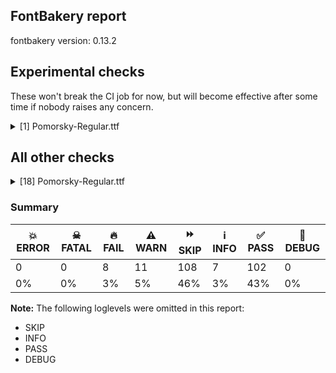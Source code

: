 ## FontBakery report

fontbakery version: 0.13.2





## Experimental checks

These won't break the CI job for now, but will become effective after some time if nobody raises any concern.


<details><summary>[1] Pomorsky-Regular.ttf</summary>
<div>
<details>
    <summary>🔥 <b>FAIL</b> Check base characters have non-zero advance width. <a href="https://fontbakery.readthedocs.io/en/stable/fontbakery/checks/universal.html#base-has-width">base_has_width</a></summary>
    <div>







* 🔥 **FAIL** <p>The following glyphs had zero advance width:
- uni0300.simple (U+F500)</p>
<pre><code>- uni0301.simple (U+F501)

- uni04860300 (U+E003)

- uni04860300.simple (U+F503)

- uni04860301 (U+E001)

- uni04860301.simple (U+F502)

- uni04860311 (U+E005)

- uni20DD (U+20DD)

- uni2DE20487 (U+F4E2)

- uni2DED0487 (U+F4ED)

- uniFE2EFE2F (U+E016)
</code></pre>
 [code: zero-width-bases]



</div>
</details>
</div>
</details>




## All other checks



<details><summary>[18] Pomorsky-Regular.ttf</summary>
<div>
<details>
    <summary>🔥 <b>FAIL</b> Ensure the font supports case swapping for all its glyphs. <a href="https://fontbakery.readthedocs.io/en/stable/fontbakery/checks/universal.html#case-mapping">case_mapping</a></summary>
    <div>







* 🔥 **FAIL** <p>The following glyphs lack their case-swapping counterparts:</p>
<table>
<thead>
<tr>
<th align="left">Glyph present in the font</th>
<th align="left">Missing case-swapping counterpart</th>
</tr>
</thead>
<tbody>
<tr>
<td align="left">U+0400: CYRILLIC CAPITAL LETTER IE WITH GRAVE</td>
<td align="left">U+0450: CYRILLIC SMALL LETTER IE WITH GRAVE</td>
</tr>
<tr>
<td align="left">U+0401: CYRILLIC CAPITAL LETTER IO</td>
<td align="left">U+0451: CYRILLIC SMALL LETTER IO</td>
</tr>
<tr>
<td align="left">U+0402: CYRILLIC CAPITAL LETTER DJE</td>
<td align="left">U+0452: CYRILLIC SMALL LETTER DJE</td>
</tr>
<tr>
<td align="left">U+0403: CYRILLIC CAPITAL LETTER GJE</td>
<td align="left">U+0453: CYRILLIC SMALL LETTER GJE</td>
</tr>
<tr>
<td align="left">U+0404: CYRILLIC CAPITAL LETTER UKRAINIAN IE</td>
<td align="left">U+0454: CYRILLIC SMALL LETTER UKRAINIAN IE</td>
</tr>
<tr>
<td align="left">U+0405: CYRILLIC CAPITAL LETTER DZE</td>
<td align="left">U+0455: CYRILLIC SMALL LETTER DZE</td>
</tr>
<tr>
<td align="left">U+0406: CYRILLIC CAPITAL LETTER BYELORUSSIAN-UKRAINIAN I</td>
<td align="left">U+0456: CYRILLIC SMALL LETTER BYELORUSSIAN-UKRAINIAN I</td>
</tr>
<tr>
<td align="left">U+0407: CYRILLIC CAPITAL LETTER YI</td>
<td align="left">U+0457: CYRILLIC SMALL LETTER YI</td>
</tr>
<tr>
<td align="left">U+0408: CYRILLIC CAPITAL LETTER JE</td>
<td align="left">U+0458: CYRILLIC SMALL LETTER JE</td>
</tr>
<tr>
<td align="left">U+0409: CYRILLIC CAPITAL LETTER LJE</td>
<td align="left">U+0459: CYRILLIC SMALL LETTER LJE</td>
</tr>
<tr>
<td align="left">U+040A: CYRILLIC CAPITAL LETTER NJE</td>
<td align="left">U+045A: CYRILLIC SMALL LETTER NJE</td>
</tr>
<tr>
<td align="left">U+040B: CYRILLIC CAPITAL LETTER TSHE</td>
<td align="left">U+045B: CYRILLIC SMALL LETTER TSHE</td>
</tr>
<tr>
<td align="left">U+040C: CYRILLIC CAPITAL LETTER KJE</td>
<td align="left">U+045C: CYRILLIC SMALL LETTER KJE</td>
</tr>
<tr>
<td align="left">U+040D: CYRILLIC CAPITAL LETTER I WITH GRAVE</td>
<td align="left">U+045D: CYRILLIC SMALL LETTER I WITH GRAVE</td>
</tr>
<tr>
<td align="left">U+040E: CYRILLIC CAPITAL LETTER SHORT U</td>
<td align="left">U+045E: CYRILLIC SMALL LETTER SHORT U</td>
</tr>
<tr>
<td align="left">U+040F: CYRILLIC CAPITAL LETTER DZHE</td>
<td align="left">U+045F: CYRILLIC SMALL LETTER DZHE</td>
</tr>
<tr>
<td align="left">U+0410: CYRILLIC CAPITAL LETTER A</td>
<td align="left">U+0430: CYRILLIC SMALL LETTER A</td>
</tr>
<tr>
<td align="left">U+0411: CYRILLIC CAPITAL LETTER BE</td>
<td align="left">U+0431: CYRILLIC SMALL LETTER BE</td>
</tr>
<tr>
<td align="left">U+0412: CYRILLIC CAPITAL LETTER VE</td>
<td align="left">U+0432: CYRILLIC SMALL LETTER VE</td>
</tr>
<tr>
<td align="left">U+0413: CYRILLIC CAPITAL LETTER GHE</td>
<td align="left">U+0433: CYRILLIC SMALL LETTER GHE</td>
</tr>
<tr>
<td align="left">U+0414: CYRILLIC CAPITAL LETTER DE</td>
<td align="left">U+0434: CYRILLIC SMALL LETTER DE</td>
</tr>
<tr>
<td align="left">U+0415: CYRILLIC CAPITAL LETTER IE</td>
<td align="left">U+0435: CYRILLIC SMALL LETTER IE</td>
</tr>
<tr>
<td align="left">U+0416: CYRILLIC CAPITAL LETTER ZHE</td>
<td align="left">U+0436: CYRILLIC SMALL LETTER ZHE</td>
</tr>
<tr>
<td align="left">U+0417: CYRILLIC CAPITAL LETTER ZE</td>
<td align="left">U+0437: CYRILLIC SMALL LETTER ZE</td>
</tr>
<tr>
<td align="left">U+0418: CYRILLIC CAPITAL LETTER I</td>
<td align="left">U+0438: CYRILLIC SMALL LETTER I</td>
</tr>
<tr>
<td align="left">U+0419: CYRILLIC CAPITAL LETTER SHORT I</td>
<td align="left">U+0439: CYRILLIC SMALL LETTER SHORT I</td>
</tr>
<tr>
<td align="left">U+041B: CYRILLIC CAPITAL LETTER EL</td>
<td align="left">U+043B: CYRILLIC SMALL LETTER EL</td>
</tr>
<tr>
<td align="left">U+041C: CYRILLIC CAPITAL LETTER EM</td>
<td align="left">U+043C: CYRILLIC SMALL LETTER EM</td>
</tr>
<tr>
<td align="left">U+041D: CYRILLIC CAPITAL LETTER EN</td>
<td align="left">U+043D: CYRILLIC SMALL LETTER EN</td>
</tr>
<tr>
<td align="left">U+041E: CYRILLIC CAPITAL LETTER O</td>
<td align="left">U+043E: CYRILLIC SMALL LETTER O</td>
</tr>
<tr>
<td align="left">U+041F: CYRILLIC CAPITAL LETTER PE</td>
<td align="left">U+043F: CYRILLIC SMALL LETTER PE</td>
</tr>
<tr>
<td align="left">U+0421: CYRILLIC CAPITAL LETTER ES</td>
<td align="left">U+0441: CYRILLIC SMALL LETTER ES</td>
</tr>
<tr>
<td align="left">U+0422: CYRILLIC CAPITAL LETTER TE</td>
<td align="left">U+0442: CYRILLIC SMALL LETTER TE</td>
</tr>
<tr>
<td align="left">U+0423: CYRILLIC CAPITAL LETTER U</td>
<td align="left">U+0443: CYRILLIC SMALL LETTER U</td>
</tr>
<tr>
<td align="left">U+0424: CYRILLIC CAPITAL LETTER EF</td>
<td align="left">U+0444: CYRILLIC SMALL LETTER EF</td>
</tr>
<tr>
<td align="left">U+0425: CYRILLIC CAPITAL LETTER HA</td>
<td align="left">U+0445: CYRILLIC SMALL LETTER HA</td>
</tr>
<tr>
<td align="left">U+0426: CYRILLIC CAPITAL LETTER TSE</td>
<td align="left">U+0446: CYRILLIC SMALL LETTER TSE</td>
</tr>
<tr>
<td align="left">U+0427: CYRILLIC CAPITAL LETTER CHE</td>
<td align="left">U+0447: CYRILLIC SMALL LETTER CHE</td>
</tr>
<tr>
<td align="left">U+0428: CYRILLIC CAPITAL LETTER SHA</td>
<td align="left">U+0448: CYRILLIC SMALL LETTER SHA</td>
</tr>
<tr>
<td align="left">U+0429: CYRILLIC CAPITAL LETTER SHCHA</td>
<td align="left">U+0449: CYRILLIC SMALL LETTER SHCHA</td>
</tr>
<tr>
<td align="left">U+042A: CYRILLIC CAPITAL LETTER HARD SIGN</td>
<td align="left">U+044A: CYRILLIC SMALL LETTER HARD SIGN</td>
</tr>
<tr>
<td align="left">U+042B: CYRILLIC CAPITAL LETTER YERU</td>
<td align="left">U+044B: CYRILLIC SMALL LETTER YERU</td>
</tr>
<tr>
<td align="left">U+042C: CYRILLIC CAPITAL LETTER SOFT SIGN</td>
<td align="left">U+044C: CYRILLIC SMALL LETTER SOFT SIGN</td>
</tr>
<tr>
<td align="left">U+042D: CYRILLIC CAPITAL LETTER E</td>
<td align="left">U+044D: CYRILLIC SMALL LETTER E</td>
</tr>
<tr>
<td align="left">U+042E: CYRILLIC CAPITAL LETTER YU</td>
<td align="left">U+044E: CYRILLIC SMALL LETTER YU</td>
</tr>
<tr>
<td align="left">U+042F: CYRILLIC CAPITAL LETTER YA</td>
<td align="left">U+044F: CYRILLIC SMALL LETTER YA</td>
</tr>
<tr>
<td align="left">U+0460: CYRILLIC CAPITAL LETTER OMEGA</td>
<td align="left">U+0461: CYRILLIC SMALL LETTER OMEGA</td>
</tr>
<tr>
<td align="left">U+0462: CYRILLIC CAPITAL LETTER YAT</td>
<td align="left">U+0463: CYRILLIC SMALL LETTER YAT</td>
</tr>
<tr>
<td align="left">U+0464: CYRILLIC CAPITAL LETTER IOTIFIED E</td>
<td align="left">U+0465: CYRILLIC SMALL LETTER IOTIFIED E</td>
</tr>
<tr>
<td align="left">U+0466: CYRILLIC CAPITAL LETTER LITTLE YUS</td>
<td align="left">U+0467: CYRILLIC SMALL LETTER LITTLE YUS</td>
</tr>
<tr>
<td align="left">U+0468: CYRILLIC CAPITAL LETTER IOTIFIED LITTLE YUS</td>
<td align="left">U+0469: CYRILLIC SMALL LETTER IOTIFIED LITTLE YUS</td>
</tr>
<tr>
<td align="left">U+046A: CYRILLIC CAPITAL LETTER BIG YUS</td>
<td align="left">U+046B: CYRILLIC SMALL LETTER BIG YUS</td>
</tr>
<tr>
<td align="left">U+046C: CYRILLIC CAPITAL LETTER IOTIFIED BIG YUS</td>
<td align="left">U+046D: CYRILLIC SMALL LETTER IOTIFIED BIG YUS</td>
</tr>
<tr>
<td align="left">U+046E: CYRILLIC CAPITAL LETTER KSI</td>
<td align="left">U+046F: CYRILLIC SMALL LETTER KSI</td>
</tr>
<tr>
<td align="left">U+0470: CYRILLIC CAPITAL LETTER PSI</td>
<td align="left">U+0471: CYRILLIC SMALL LETTER PSI</td>
</tr>
<tr>
<td align="left">U+0472: CYRILLIC CAPITAL LETTER FITA</td>
<td align="left">U+0473: CYRILLIC SMALL LETTER FITA</td>
</tr>
<tr>
<td align="left">U+0474: CYRILLIC CAPITAL LETTER IZHITSA</td>
<td align="left">U+0475: CYRILLIC SMALL LETTER IZHITSA</td>
</tr>
<tr>
<td align="left">U+0476: CYRILLIC CAPITAL LETTER IZHITSA WITH DOUBLE GRAVE ACCENT</td>
<td align="left">U+0477: CYRILLIC SMALL LETTER IZHITSA WITH DOUBLE GRAVE ACCENT</td>
</tr>
<tr>
<td align="left">U+0478: CYRILLIC CAPITAL LETTER UK</td>
<td align="left">U+0479: CYRILLIC SMALL LETTER UK</td>
</tr>
<tr>
<td align="left">U+047A: CYRILLIC CAPITAL LETTER ROUND OMEGA</td>
<td align="left">U+047B: CYRILLIC SMALL LETTER ROUND OMEGA</td>
</tr>
<tr>
<td align="left">U+047C: CYRILLIC CAPITAL LETTER OMEGA WITH TITLO</td>
<td align="left">U+047D: CYRILLIC SMALL LETTER OMEGA WITH TITLO</td>
</tr>
<tr>
<td align="left">U+047E: CYRILLIC CAPITAL LETTER OT</td>
<td align="left">U+047F: CYRILLIC SMALL LETTER OT</td>
</tr>
<tr>
<td align="left">U+A64A: CYRILLIC CAPITAL LETTER MONOGRAPH UK</td>
<td align="left">U+A64B: CYRILLIC SMALL LETTER MONOGRAPH UK</td>
</tr>
<tr>
<td align="left">U+A64C: CYRILLIC CAPITAL LETTER BROAD OMEGA</td>
<td align="left">U+A64D: CYRILLIC SMALL LETTER BROAD OMEGA</td>
</tr>
<tr>
<td align="left">U+A656: CYRILLIC CAPITAL LETTER IOTIFIED A</td>
<td align="left">U+A657: CYRILLIC SMALL LETTER IOTIFIED A</td>
</tr>
</tbody>
</table>
 [code: missing-case-counterparts]



</div>
</details>

<details>
    <summary>🔥 <b>FAIL</b> Does font file include unacceptable control character glyphs? <a href="https://fontbakery.readthedocs.io/en/stable/fontbakery/checks/universal.html#control-chars">control_chars</a></summary>
    <div>







* 🔥 **FAIL** <p>The following unacceptable control characters were identified:
uni001E, uni0016, uni000B, uni001D, uni001C, uni0005, uni0006, uni001F, uni0011, uni0001, uni000C, uni0015, uni0013, uni001B, uni0004, uni0012, uni0008, uni000F, uni0009, uni0019, uni0007, uni0010, uni0017, uni0018, uni0003, uni0002, uni000A, uni0014, uni001A, uni000E</p>
 [code: unacceptable]



</div>
</details>

<details>
    <summary>🔥 <b>FAIL</b> Checking OS/2 usWinAscent & usWinDescent. <a href="https://fontbakery.readthedocs.io/en/stable/fontbakery/checks/universal.html#family-win-ascent-and-descent">family/win_ascent_and_descent</a></summary>
    <div>







* 🔥 **FAIL** <p>OS/2.usWinAscent value should be equal or greater than 790, but got 700 instead</p>
 [code: ascent]



* 🔥 **FAIL** <p>OS/2.usWinDescent value should be equal or greater than 224, but got 134 instead</p>
 [code: descent]



</div>
</details>

<details>
    <summary>🔥 <b>FAIL</b> Checking Vertical Metric Linegaps. <a href="https://fontbakery.readthedocs.io/en/stable/fontbakery/checks/universal.html#linegaps">linegaps</a></summary>
    <div>







* 🔥 **FAIL** <p>hhea lineGap is not equal to 0.</p>
<p><em>Overridden</em>: This check was originally a WARN but was
overridden by the universal profile:
For Google Fonts, all messages from this check are considered FAILs.</p>
 [code: hhea]



</div>
</details>

<details>
    <summary>🔥 <b>FAIL</b> Space and non-breaking space have the same width? <a href="https://fontbakery.readthedocs.io/en/stable/fontbakery/checks/universal.html#whitespace-widths">whitespace_widths</a></summary>
    <div>







* 🔥 **FAIL** <p>Space and non-breaking space have differing width: The space glyph named space is 500 font units wide, non-breaking space named (nbspace) is 506 font units wide, and both should be positive and the same. GlyphsApp has &quot;Sidebearing arithmetic&quot; (<a href="https://glyphsapp.com/tutorials/spacing">https://glyphsapp.com/tutorials/spacing</a>) which allows you to set the non-breaking space width to always equal the space width.</p>
 [code: different-widths]



</div>
</details>

<details>
    <summary>🔥 <b>FAIL</b> Check Google Fonts glyph coverage. <a href="https://fontbakery.readthedocs.io/en/stable/fontbakery/checks/googlefonts.html#googlefonts-glyph-coverage">googlefonts/glyph_coverage</a></summary>
    <div>







* 🔥 **FAIL** <p>Missing required codepoints:</p>
<pre><code>- 0x00A1 (INVERTED EXCLAMATION MARK)


- 0x00A2 (CENT SIGN)


- 0x00A3 (POUND SIGN)


- 0x00A5 (YEN SIGN)


- 0x00A8 (DIAERESIS)


- 0x00A9 (COPYRIGHT SIGN)


- 0x00AA (FEMININE ORDINAL INDICATOR)


- 0x00AE (REGISTERED SIGN)


- 0x00AF (MACRON)


- 0x00B8 (CEDILLA)


- 0x00BA (MASCULINE ORDINAL INDICATOR)


- 0x00BF (INVERTED QUESTION MARK)


- 0x00C0 (LATIN CAPITAL LETTER A WITH GRAVE)


- 0x00C1 (LATIN CAPITAL LETTER A WITH ACUTE)


- 0x00C2 (LATIN CAPITAL LETTER A WITH CIRCUMFLEX)


- 0x00C3 (LATIN CAPITAL LETTER A WITH TILDE)


- 0x00C4 (LATIN CAPITAL LETTER A WITH DIAERESIS)


- 0x00C5 (LATIN CAPITAL LETTER A WITH RING ABOVE)


- 0x00C6 (LATIN CAPITAL LETTER AE)


- 0x00C7 (LATIN CAPITAL LETTER C WITH CEDILLA)


- 0x00C8 (LATIN CAPITAL LETTER E WITH GRAVE)


- 0x00C9 (LATIN CAPITAL LETTER E WITH ACUTE)


- 0x00CA (LATIN CAPITAL LETTER E WITH CIRCUMFLEX)


- 0x00CB (LATIN CAPITAL LETTER E WITH DIAERESIS)


- 0x00CC (LATIN CAPITAL LETTER I WITH GRAVE)


- 0x00CD (LATIN CAPITAL LETTER I WITH ACUTE)


- 0x00CE (LATIN CAPITAL LETTER I WITH CIRCUMFLEX)


- 0x00CF (LATIN CAPITAL LETTER I WITH DIAERESIS)


- 0x00D0 (LATIN CAPITAL LETTER ETH)


- 0x00D1 (LATIN CAPITAL LETTER N WITH TILDE)


- 0x00D2 (LATIN CAPITAL LETTER O WITH GRAVE)


- 0x00D3 (LATIN CAPITAL LETTER O WITH ACUTE)


- 0x00D4 (LATIN CAPITAL LETTER O WITH CIRCUMFLEX)


- 0x00D5 (LATIN CAPITAL LETTER O WITH TILDE)


- 0x00D6 (LATIN CAPITAL LETTER O WITH DIAERESIS)


- 0x00D7 (MULTIPLICATION SIGN)


- 0x00D8 (LATIN CAPITAL LETTER O WITH STROKE)


- 0x00D9 (LATIN CAPITAL LETTER U WITH GRAVE)


- 0x00DA (LATIN CAPITAL LETTER U WITH ACUTE)


- 0x00DB (LATIN CAPITAL LETTER U WITH CIRCUMFLEX)


- 0x00DC (LATIN CAPITAL LETTER U WITH DIAERESIS)


- 0x00DD (LATIN CAPITAL LETTER Y WITH ACUTE)


- 0x00DE (LATIN CAPITAL LETTER THORN)


- 0x00DF (LATIN SMALL LETTER SHARP S)


- 0x00E0 (LATIN SMALL LETTER A WITH GRAVE)


- 0x00E1 (LATIN SMALL LETTER A WITH ACUTE)


- 0x00E2 (LATIN SMALL LETTER A WITH CIRCUMFLEX)


- 0x00E3 (LATIN SMALL LETTER A WITH TILDE)


- 0x00E4 (LATIN SMALL LETTER A WITH DIAERESIS)


- 0x00E5 (LATIN SMALL LETTER A WITH RING ABOVE)


- 0x00E6 (LATIN SMALL LETTER AE)


- 0x00E7 (LATIN SMALL LETTER C WITH CEDILLA)


- 0x00E8 (LATIN SMALL LETTER E WITH GRAVE)


- 0x00E9 (LATIN SMALL LETTER E WITH ACUTE)


- 0x00EA (LATIN SMALL LETTER E WITH CIRCUMFLEX)


- 0x00EB (LATIN SMALL LETTER E WITH DIAERESIS)


- 0x00EC (LATIN SMALL LETTER I WITH GRAVE)


- 0x00ED (LATIN SMALL LETTER I WITH ACUTE)


- 0x00EE (LATIN SMALL LETTER I WITH CIRCUMFLEX)


- 0x00EF (LATIN SMALL LETTER I WITH DIAERESIS)


- 0x00F0 (LATIN SMALL LETTER ETH)


- 0x00F1 (LATIN SMALL LETTER N WITH TILDE)


- 0x00F2 (LATIN SMALL LETTER O WITH GRAVE)


- 0x00F3 (LATIN SMALL LETTER O WITH ACUTE)


- 0x00F4 (LATIN SMALL LETTER O WITH CIRCUMFLEX)


- 0x00F5 (LATIN SMALL LETTER O WITH TILDE)


- 0x00F6 (LATIN SMALL LETTER O WITH DIAERESIS)


- 0x00F7 (DIVISION SIGN)


- 0x00F8 (LATIN SMALL LETTER O WITH STROKE)


- 0x00F9 (LATIN SMALL LETTER U WITH GRAVE)


- 0x00FA (LATIN SMALL LETTER U WITH ACUTE)


- 0x00FB (LATIN SMALL LETTER U WITH CIRCUMFLEX)


- 0x00FC (LATIN SMALL LETTER U WITH DIAERESIS)


- 0x00FD (LATIN SMALL LETTER Y WITH ACUTE)


- 0x00FE (LATIN SMALL LETTER THORN)


- 0x00FF (LATIN SMALL LETTER Y WITH DIAERESIS)


- 0x0100 (LATIN CAPITAL LETTER A WITH MACRON)


- 0x0101 (LATIN SMALL LETTER A WITH MACRON)


- 0x0102 (LATIN CAPITAL LETTER A WITH BREVE)


- 0x0103 (LATIN SMALL LETTER A WITH BREVE)


- 0x0104 (LATIN CAPITAL LETTER A WITH OGONEK)


- 0x0105 (LATIN SMALL LETTER A WITH OGONEK)


- 0x0106 (LATIN CAPITAL LETTER C WITH ACUTE)


- 0x0107 (LATIN SMALL LETTER C WITH ACUTE)


- 0x010A (LATIN CAPITAL LETTER C WITH DOT ABOVE)


- 0x010B (LATIN SMALL LETTER C WITH DOT ABOVE)


- 0x010C (LATIN CAPITAL LETTER C WITH CARON)


- 0x010D (LATIN SMALL LETTER C WITH CARON)


- 0x010E (LATIN CAPITAL LETTER D WITH CARON)


- 0x010F (LATIN SMALL LETTER D WITH CARON)


- 0x0110 (LATIN CAPITAL LETTER D WITH STROKE)


- 0x0111 (LATIN SMALL LETTER D WITH STROKE)


- 0x0112 (LATIN CAPITAL LETTER E WITH MACRON)


- 0x0113 (LATIN SMALL LETTER E WITH MACRON)


- 0x0116 (LATIN CAPITAL LETTER E WITH DOT ABOVE)


- 0x0117 (LATIN SMALL LETTER E WITH DOT ABOVE)


- 0x0118 (LATIN CAPITAL LETTER E WITH OGONEK)


- 0x0119 (LATIN SMALL LETTER E WITH OGONEK)


- 0x011A (LATIN CAPITAL LETTER E WITH CARON)


- 0x011B (LATIN SMALL LETTER E WITH CARON)


- 0x011E (LATIN CAPITAL LETTER G WITH BREVE)


- 0x011F (LATIN SMALL LETTER G WITH BREVE)


- 0x0120 (LATIN CAPITAL LETTER G WITH DOT ABOVE)


- 0x0121 (LATIN SMALL LETTER G WITH DOT ABOVE)


- 0x0122 (LATIN CAPITAL LETTER G WITH CEDILLA)


- 0x0123 (LATIN SMALL LETTER G WITH CEDILLA)


- 0x0126 (LATIN CAPITAL LETTER H WITH STROKE)


- 0x0127 (LATIN SMALL LETTER H WITH STROKE)


- 0x012A (LATIN CAPITAL LETTER I WITH MACRON)


- 0x012B (LATIN SMALL LETTER I WITH MACRON)


- 0x012E (LATIN CAPITAL LETTER I WITH OGONEK)


- 0x012F (LATIN SMALL LETTER I WITH OGONEK)


- 0x0130 (LATIN CAPITAL LETTER I WITH DOT ABOVE)


- 0x0131 (LATIN SMALL LETTER DOTLESS I)


- 0x0136 (LATIN CAPITAL LETTER K WITH CEDILLA)


- 0x0137 (LATIN SMALL LETTER K WITH CEDILLA)


- 0x0139 (LATIN CAPITAL LETTER L WITH ACUTE)


- 0x013A (LATIN SMALL LETTER L WITH ACUTE)


- 0x013B (LATIN CAPITAL LETTER L WITH CEDILLA)


- 0x013C (LATIN SMALL LETTER L WITH CEDILLA)


- 0x013D (LATIN CAPITAL LETTER L WITH CARON)


- 0x013E (LATIN SMALL LETTER L WITH CARON)


- 0x0141 (LATIN CAPITAL LETTER L WITH STROKE)


- 0x0142 (LATIN SMALL LETTER L WITH STROKE)


- 0x0143 (LATIN CAPITAL LETTER N WITH ACUTE)


- 0x0144 (LATIN SMALL LETTER N WITH ACUTE)


- 0x0145 (LATIN CAPITAL LETTER N WITH CEDILLA)


- 0x0146 (LATIN SMALL LETTER N WITH CEDILLA)


- 0x0147 (LATIN CAPITAL LETTER N WITH CARON)


- 0x0148 (LATIN SMALL LETTER N WITH CARON)


- 0x0150 (LATIN CAPITAL LETTER O WITH DOUBLE ACUTE)


- 0x0151 (LATIN SMALL LETTER O WITH DOUBLE ACUTE)


- 0x0152 (LATIN CAPITAL LIGATURE OE)


- 0x0153 (LATIN SMALL LIGATURE OE)


- 0x0154 (LATIN CAPITAL LETTER R WITH ACUTE)


- 0x0155 (LATIN SMALL LETTER R WITH ACUTE)


- 0x0158 (LATIN CAPITAL LETTER R WITH CARON)


- 0x0159 (LATIN SMALL LETTER R WITH CARON)


- 0x015A (LATIN CAPITAL LETTER S WITH ACUTE)


- 0x015B (LATIN SMALL LETTER S WITH ACUTE)


- 0x015E (LATIN CAPITAL LETTER S WITH CEDILLA)


- 0x015F (LATIN SMALL LETTER S WITH CEDILLA)


- 0x0160 (LATIN CAPITAL LETTER S WITH CARON)


- 0x0161 (LATIN SMALL LETTER S WITH CARON)


- 0x0164 (LATIN CAPITAL LETTER T WITH CARON)


- 0x0165 (LATIN SMALL LETTER T WITH CARON)


- 0x016A (LATIN CAPITAL LETTER U WITH MACRON)


- 0x016B (LATIN SMALL LETTER U WITH MACRON)


- 0x016E (LATIN CAPITAL LETTER U WITH RING ABOVE)


- 0x016F (LATIN SMALL LETTER U WITH RING ABOVE)


- 0x0170 (LATIN CAPITAL LETTER U WITH DOUBLE ACUTE)


- 0x0171 (LATIN SMALL LETTER U WITH DOUBLE ACUTE)


- 0x0172 (LATIN CAPITAL LETTER U WITH OGONEK)


- 0x0173 (LATIN SMALL LETTER U WITH OGONEK)


- 0x0174 (LATIN CAPITAL LETTER W WITH CIRCUMFLEX)


- 0x0175 (LATIN SMALL LETTER W WITH CIRCUMFLEX)


- 0x0176 (LATIN CAPITAL LETTER Y WITH CIRCUMFLEX)


- 0x0177 (LATIN SMALL LETTER Y WITH CIRCUMFLEX)


- 0x0178 (LATIN CAPITAL LETTER Y WITH DIAERESIS)


- 0x0179 (LATIN CAPITAL LETTER Z WITH ACUTE)


- 0x017A (LATIN SMALL LETTER Z WITH ACUTE)


- 0x017B (LATIN CAPITAL LETTER Z WITH DOT ABOVE)


- 0x017C (LATIN SMALL LETTER Z WITH DOT ABOVE)


- 0x017D (LATIN CAPITAL LETTER Z WITH CARON)


- 0x017E (LATIN SMALL LETTER Z WITH CARON)


- 0x0218 (LATIN CAPITAL LETTER S WITH COMMA BELOW)


- 0x0219 (LATIN SMALL LETTER S WITH COMMA BELOW)


- 0x021A (LATIN CAPITAL LETTER T WITH COMMA BELOW)


- 0x021B (LATIN SMALL LETTER T WITH COMMA BELOW)


- 0x0237 (LATIN SMALL LETTER DOTLESS J)


- 0x02C6 (MODIFIER LETTER CIRCUMFLEX ACCENT)


- 0x02C7 (CARON)


- 0x02D8 (BREVE)


- 0x02D9 (DOT ABOVE)


- 0x02DA (RING ABOVE)


- 0x02DB (OGONEK)


- 0x02DC (SMALL TILDE)


- 0x02DD (DOUBLE ACUTE ACCENT)


- 0x0302 (COMBINING CIRCUMFLEX ACCENT)


- 0x0303 (COMBINING TILDE)


- 0x0304 (COMBINING MACRON)


- 0x030A (COMBINING RING ABOVE)


- 0x030B (COMBINING DOUBLE ACUTE ACCENT)


- 0x030C (COMBINING CARON)


- 0x0326 (COMBINING COMMA BELOW)


- 0x0327 (COMBINING CEDILLA)


- 0x0328 (COMBINING OGONEK)


- 0x1E80 (LATIN CAPITAL LETTER W WITH GRAVE)


- 0x1E81 (LATIN SMALL LETTER W WITH GRAVE)


- 0x1E82 (LATIN CAPITAL LETTER W WITH ACUTE)


- 0x1E83 (LATIN SMALL LETTER W WITH ACUTE)


- 0x1E84 (LATIN CAPITAL LETTER W WITH DIAERESIS)


- 0x1E85 (LATIN SMALL LETTER W WITH DIAERESIS)


- 0x1E9E (LATIN CAPITAL LETTER SHARP S)


- 0x1EF2 (LATIN CAPITAL LETTER Y WITH GRAVE)


- 0x1EF3 (LATIN SMALL LETTER Y WITH GRAVE)


- 0x2018 (LEFT SINGLE QUOTATION MARK)


- 0x2019 (RIGHT SINGLE QUOTATION MARK)


- 0x201A (SINGLE LOW-9 QUOTATION MARK)


- 0x201C (LEFT DOUBLE QUOTATION MARK)


- 0x201D (RIGHT DOUBLE QUOTATION MARK)


- 0x201E (DOUBLE LOW-9 QUOTATION MARK)


- 0x2022 (BULLET)


- 0x2026 (HORIZONTAL ELLIPSIS)


- 0x2039 (SINGLE LEFT-POINTING ANGLE QUOTATION MARK)


- 0x203A (SINGLE RIGHT-POINTING ANGLE QUOTATION MARK)


- 0x2122 (TRADE MARK SIGN)


- 0x2212 (MINUS SIGN)
</code></pre>
 [code: missing-codepoints]



</div>
</details>

<details>
    <summary>🔥 <b>FAIL</b> Check font follows the Google Fonts vertical metric schema <a href="https://fontbakery.readthedocs.io/en/stable/fontbakery/checks/googlefonts.html#googlefonts-vertical-metrics">googlefonts/vertical_metrics</a></summary>
    <div>







* 🔥 **FAIL** <p>OS/2.sTypoLineGap is &quot;25&quot; it should be 0</p>
 [code: bad-OS/2.sTypoLineGap]



* 🔥 **FAIL** <p>hhea.lineGap is &quot;25&quot; it should be 0</p>
 [code: bad-hhea.lineGap]



* 🔥 **FAIL** <p>The sum of hhea.ascender + abs(hhea.descender) + hhea.lineGap is 1025 when it should be at least 1200</p>
 [code: bad-hhea-range]



</div>
</details>

<details>
    <summary>⚠️ <b>WARN</b> Check mark characters are in GDEF mark glyph class. <a href="https://fontbakery.readthedocs.io/en/stable/fontbakery/checks/opentype.html#opentype-gdef-mark-chars">opentype/gdef_mark_chars</a></summary>
    <div>







* ⚠️ **WARN** <p>The following mark characters could be in the GDEF mark glyph class:
uni0484 (U+0484), uni0485 (U+0485) and uniFE2F (U+FE2F)</p>
 [code: mark-chars]



</div>
</details>

<details>
    <summary>⚠️ <b>WARN</b> Check if each glyph has the recommended amount of contours. <a href="https://fontbakery.readthedocs.io/en/stable/fontbakery/checks/universal.html#contour-count">contour_count</a></summary>
    <div>







* ⚠️ **WARN** <p>This check inspects the glyph outlines and detects the total number of contours in each of them. The expected values are infered from the typical ammounts of contours observed in a large collection of reference font families. The divergences listed below may simply indicate a significantly different design on some of your glyphs. On the other hand, some of these may flag actual bugs in the font such as glyphs mapped to an incorrect codepoint. Please consider reviewing the design and codepoint assignment of these to make sure they are correct.</p>
<p>The following glyphs do not have the recommended number of contours:</p>
<pre><code>- Glyph name: uni0002	Contours detected: 5	Expected: 0

- Glyph name: asterisk	Contours detected: 2	Expected: 1 or 4

- Glyph name: uni0300	Contours detected: 4	Expected: 1

- Glyph name: uni0301	Contours detected: 4	Expected: 1

- Glyph name: uni0400	Contours detected: 6	Expected: 2

- Glyph name: uni0401	Contours detected: 7	Expected: 3

- Glyph name: uni0402	Contours detected: 5	Expected: 1

- Glyph name: uni0403	Contours detected: 5	Expected: 2

- Glyph name: uni0404	Contours detected: 5	Expected: 1

- Glyph name: uni0405	Contours detected: 9	Expected: 1

- Glyph name: uni0406	Contours detected: 5	Expected: 1

- Glyph name: uni0407	Contours detected: 7	Expected: 3

- Glyph name: uni0408	Contours detected: 5	Expected: 1

- Glyph name: uni0409	Contours detected: 5	Expected: 2

- Glyph name: uni040A	Contours detected: 5	Expected: 2

- Glyph name: uni040B	Contours detected: 5	Expected: 1

- Glyph name: uni040C	Contours detected: 10	Expected: 2

- Glyph name: uni040D	Contours detected: 6	Expected: 2

- Glyph name: uni040E	Contours detected: 6	Expected: 2

- Glyph name: uni040F	Contours detected: 5	Expected: 1

- Glyph name: uni0410	Contours detected: 5	Expected: 2

- Glyph name: uni0411	Contours detected: 9	Expected: 2

- Glyph name: uni0412	Contours detected: 10	Expected: 3

- Glyph name: uni0413	Contours detected: 8	Expected: 1

- Glyph name: uni0414	Contours detected: 5	Expected: 2

- Glyph name: uni0415	Contours detected: 5	Expected: 1

- Glyph name: uni0416	Contours detected: 7	Expected: 1

- Glyph name: uni0417	Contours detected: 9	Expected: 1

- Glyph name: uni0418	Contours detected: 5	Expected: 1

- Glyph name: uni0419	Contours detected: 6	Expected: 2

- Glyph name: uni041A	Contours detected: 9	Expected: 1

- Glyph name: uni041B	Contours detected: 4	Expected: 1

- Glyph name: uni041C	Contours detected: 4	Expected: 1

- Glyph name: uni041D	Contours detected: 5	Expected: 1

- Glyph name: uni041E	Contours detected: 10	Expected: 2

- Glyph name: uni041F	Contours detected: 12	Expected: 1

- Glyph name: uni0420	Contours detected: 6	Expected: 1 or 2

- Glyph name: uni0421	Contours detected: 5	Expected: 1

- Glyph name: uni0422	Contours detected: 7	Expected: 1

- Glyph name: uni0423	Contours detected: 5	Expected: 1

- Glyph name: uni0424	Contours detected: 7	Expected: 3

- Glyph name: uni0425	Contours detected: 5	Expected: 1

- Glyph name: uni0427	Contours detected: 4	Expected: 1

- Glyph name: uni042A	Contours detected: 8	Expected: 2

- Glyph name: uni042B	Contours detected: 6	Expected: 3

- Glyph name: uni042C	Contours detected: 5	Expected: 2

- Glyph name: uni042D	Contours detected: 5	Expected: 1

- Glyph name: uni042E	Contours detected: 14	Expected: 2

- Glyph name: uni042F	Contours detected: 5	Expected: 2

- Glyph name: afii10076	Contours detected: 9	Expected: 1

- Glyph name: afii10082	Contours detected: 6	Expected: 2

- Glyph name: uni0460	Contours detected: 15	Expected: 1

- Glyph name: uni0462	Contours detected: 5	Expected: 2

- Glyph name: uni0464	Contours detected: 5	Expected: 1

- Glyph name: uni0466	Contours detected: 5	Expected: 2

- Glyph name: uni0468	Contours detected: 5	Expected: 2

- Glyph name: uni046A	Contours detected: 5	Expected: 2

- Glyph name: uni046C	Contours detected: 5	Expected: 2

- Glyph name: uni046E	Contours detected: 9	Expected: 2

- Glyph name: uni0472	Contours detected: 10	Expected: 3

- Glyph name: uni0478	Contours detected: 14	Expected: 3

- Glyph name: uni047A	Contours detected: 6	Expected: 2

- Glyph name: uni047C	Contours detected: 17	Expected: 3

- Glyph name: uni047E	Contours detected: 16	Expected: 2

- Glyph name: uni0480	Contours detected: 5	Expected: 1

- Glyph name: uni0481	Contours detected: 5	Expected: 1

- Glyph name: uni0484	Contours detected: 5	Expected: 1

- Glyph name: uni0485	Contours detected: 5	Expected: 1

- Glyph name: uni2014	Contours detected: 7	Expected: 1

- Glyph name: uni2015	Contours detected: 7	Expected: 1

- Glyph name: uni25CC	Contours detected: 8	Expected: 16 or 12

- Glyph name: asterisk	Contours detected: 2	Expected: 1 or 4

- Glyph name: uni0002	Contours detected: 5	Expected: 0

- Glyph name: uni0300	Contours detected: 4	Expected: 1

- Glyph name: uni0301	Contours detected: 4	Expected: 1

- Glyph name: uni0400	Contours detected: 6	Expected: 2

- Glyph name: uni0401	Contours detected: 7	Expected: 3

- Glyph name: uni0402	Contours detected: 5	Expected: 1

- Glyph name: uni0403	Contours detected: 5	Expected: 2

- Glyph name: uni0404	Contours detected: 5	Expected: 1

- Glyph name: uni0405	Contours detected: 9	Expected: 1

- Glyph name: uni0406	Contours detected: 5	Expected: 1

- Glyph name: uni0407	Contours detected: 7	Expected: 3

- Glyph name: uni0408	Contours detected: 5	Expected: 1

- Glyph name: uni0409	Contours detected: 5	Expected: 2

- Glyph name: uni040A	Contours detected: 5	Expected: 2

- Glyph name: uni040B	Contours detected: 5	Expected: 1

- Glyph name: uni040C	Contours detected: 10	Expected: 2

- Glyph name: uni040D	Contours detected: 6	Expected: 2

- Glyph name: uni040E	Contours detected: 6	Expected: 2

- Glyph name: uni040F	Contours detected: 5	Expected: 1

- Glyph name: uni0410	Contours detected: 5	Expected: 2

- Glyph name: uni0411	Contours detected: 9	Expected: 2

- Glyph name: uni0412	Contours detected: 10	Expected: 3

- Glyph name: uni0413	Contours detected: 8	Expected: 1

- Glyph name: uni0414	Contours detected: 5	Expected: 2

- Glyph name: uni0415	Contours detected: 5	Expected: 1

- Glyph name: uni0416	Contours detected: 7	Expected: 1

- Glyph name: uni0417	Contours detected: 9	Expected: 1

- Glyph name: uni0418	Contours detected: 5	Expected: 1

- Glyph name: uni0419	Contours detected: 6	Expected: 2

- Glyph name: uni041A	Contours detected: 9	Expected: 1

- Glyph name: uni041B	Contours detected: 4	Expected: 1

- Glyph name: uni041C	Contours detected: 4	Expected: 1

- Glyph name: uni041D	Contours detected: 5	Expected: 1

- Glyph name: uni041E	Contours detected: 10	Expected: 2

- Glyph name: uni041F	Contours detected: 12	Expected: 1

- Glyph name: uni0420	Contours detected: 6	Expected: 1 or 2

- Glyph name: uni0421	Contours detected: 5	Expected: 1

- Glyph name: uni0422	Contours detected: 7	Expected: 1

- Glyph name: uni0423	Contours detected: 5	Expected: 1

- Glyph name: uni0424	Contours detected: 7	Expected: 3

- Glyph name: uni0425	Contours detected: 5	Expected: 1

- Glyph name: uni0427	Contours detected: 4	Expected: 1

- Glyph name: uni042A	Contours detected: 8	Expected: 2

- Glyph name: uni042B	Contours detected: 6	Expected: 3

- Glyph name: uni042C	Contours detected: 5	Expected: 2

- Glyph name: uni042D	Contours detected: 5	Expected: 1

- Glyph name: uni042E	Contours detected: 14	Expected: 2

- Glyph name: uni042F	Contours detected: 5	Expected: 2

- Glyph name: uni0460	Contours detected: 15	Expected: 1

- Glyph name: uni0462	Contours detected: 5	Expected: 2

- Glyph name: uni0464	Contours detected: 5	Expected: 1

- Glyph name: uni0466	Contours detected: 5	Expected: 2

- Glyph name: uni0468	Contours detected: 5	Expected: 2

- Glyph name: uni046A	Contours detected: 5	Expected: 2

- Glyph name: uni046C	Contours detected: 5	Expected: 2

- Glyph name: uni046E	Contours detected: 9	Expected: 2

- Glyph name: uni0472	Contours detected: 10	Expected: 3

- Glyph name: uni0478	Contours detected: 14	Expected: 3

- Glyph name: uni047A	Contours detected: 6	Expected: 2

- Glyph name: uni047C	Contours detected: 17	Expected: 3

- Glyph name: uni047E	Contours detected: 16	Expected: 2

- Glyph name: uni0480	Contours detected: 5	Expected: 1

- Glyph name: uni0481	Contours detected: 5	Expected: 1

- Glyph name: uni0484	Contours detected: 5	Expected: 1

- Glyph name: uni0485	Contours detected: 5	Expected: 1

- Glyph name: uni2015	Contours detected: 7	Expected: 1

- Glyph name: uni25CC	Contours detected: 8	Expected: 16 or 12
</code></pre>
 [code: contour-count]



</div>
</details>

<details>
    <summary>⚠️ <b>WARN</b> Check math signs have the same width. <a href="https://fontbakery.readthedocs.io/en/stable/fontbakery/checks/universal.html#math-signs-width">math_signs_width</a></summary>
    <div>







* ⚠️ **WARN** <p>The most common width is 474 among a set of 1 math glyphs.
The following math glyphs have a different width, though:</p>
<p>Width = 508:
less</p>
<p>Width = 498:
equal</p>
<p>Width = 518:
greater</p>
<p>Width = 484:
logicalnot</p>
 [code: width-outliers]



</div>
</details>

<details>
    <summary>⚠️ <b>WARN</b> Does the font contain a soft hyphen? <a href="https://fontbakery.readthedocs.io/en/stable/fontbakery/checks/universal.html#soft-hyphen">soft_hyphen</a></summary>
    <div>







* ⚠️ **WARN** <p>This font has a 'Soft Hyphen' character.</p>
 [code: softhyphen]



</div>
</details>

<details>
    <summary>⚠️ <b>WARN</b> Ensure Stylistic Sets have description. <a href="https://fontbakery.readthedocs.io/en/stable/fontbakery/checks/universal.html#stylisticset-description">stylisticset_description</a></summary>
    <div>







* ⚠️ **WARN** <p>The stylistic set ss01 lacks a description string on the 'name' table.</p>
 [code: missing-description]



</div>
</details>

<details>
    <summary>⚠️ <b>WARN</b> Validate size, and resolution of article images, and ensure article page has minimum length and includes visual assets. <a href="https://fontbakery.readthedocs.io/en/stable/fontbakery/checks/googlefonts.html#googlefonts-article-images">googlefonts/article/images</a></summary>
    <div>







* ⚠️ **WARN** <p>Family metadata at fonts/ttf does not have an article.</p>
 [code: lacks-article]



</div>
</details>

<details>
    <summary>⚠️ <b>WARN</b> Check for codepoints not covered by METADATA subsets. <a href="https://fontbakery.readthedocs.io/en/stable/fontbakery/checks/googlefonts.html#googlefonts-metadata-unreachable-subsetting">googlefonts/metadata/unreachable_subsetting</a></summary>
    <div>







* ⚠️ **WARN** <p>The following codepoints supported by the font are not covered by
any subsets defined in the font's metadata file, and will never
be served. You can solve this by either manually adding additional
subset declarations to METADATA.pb, or by editing the glyphset
definitions.</p>
<ul>
<li>U+0001 : try adding symbols</li>
<li>U+0002 : try adding symbols</li>
<li>U+0003 : try adding symbols</li>
<li>U+0004 : try adding symbols</li>
<li>U+0005 : try adding symbols</li>
<li>U+0006 : try adding symbols</li>
<li>U+0007 : try adding symbols</li>
<li>U+0008 : try adding symbols</li>
<li>U+0009 : try adding symbols</li>
<li>U+000A : try adding symbols</li>
<li>U+000B : try adding symbols</li>
<li>U+000C : try adding symbols</li>
<li>U+000E : try adding symbols</li>
<li>U+000F : try adding symbols</li>
<li>U+0010 : try adding symbols</li>
<li>U+0011 : try adding symbols</li>
<li>U+0012 : try adding symbols</li>
<li>U+0013 : try adding symbols</li>
<li>U+0014 : try adding symbols</li>
<li>U+0015 : try adding symbols</li>
<li>U+0016 : try adding symbols</li>
<li>U+0017 : try adding symbols</li>
<li>U+0018 : try adding symbols</li>
<li>U+0019 : try adding symbols</li>
<li>U+001A : try adding symbols</li>
<li>U+001B : try adding symbols</li>
<li>U+001C : try adding symbols</li>
<li>U+001D : try adding one of: balinese, symbols</li>
<li>U+001E : try adding symbols</li>
<li>U+001F : try adding symbols</li>
<li>U+007F : try adding symbols</li>
<li>U+0306 COMBINING BREVE: try adding one of: tifinagh, old-permic</li>
<li>U+0307 COMBINING DOT ABOVE: try adding one of: math, malayalam, syriac, canadian-aboriginal, old-permic, todhri, duployan, tifinagh, coptic, tai-le, hebrew</li>
<li>U+030F COMBINING DOUBLE GRAVE ACCENT: not included in any glyphset definition</li>
<li>U+0311 COMBINING INVERTED BREVE: try adding one of: coptic, todhri</li>
<li>U+033E COMBINING VERTICAL TILDE: not included in any glyphset definition</li>
<li>U+034F COMBINING GRAPHEME JOINER: not included in any glyphset definition</li>
<li>U+2000 EN QUAD: try adding symbols2</li>
<li>U+2001 EM QUAD: try adding symbols2</li>
<li>U+2003 EM SPACE: try adding nushu</li>
<li>U+2004 THREE-PER-EM SPACE: try adding symbols2</li>
<li>U+2005 FOUR-PER-EM SPACE: try adding symbols2</li>
<li>U+2006 SIX-PER-EM SPACE: try adding symbols2</li>
<li>U+2007 FIGURE SPACE: try adding symbols2</li>
<li>U+2008 PUNCTUATION SPACE: try adding symbols2</li>
<li>U+200A HAIR SPACE: try adding symbols2</li>
<li>U+200C ZERO WIDTH NON-JOINER: try adding one of: gunjala-gondi, manichaean, malayalam, syloti-nagri, limbu, buhid, arabic, saurashtra, syriac, lao, tamil, hanunoo, nko, khmer, kannada, gujarati, javanese, tirhuta, bhaiksuki, cham, psalter-pahlavi, siddham, thai, buginese, modi, new-tai-lue, balinese, kaithi, tifinagh, kayah-li, mahajani, thaana, bengali, tagbanwa, hebrew, kharoshthi, mongolian, telugu, devanagari, zanabazar-square, masaram-gondi, hatran, mandaic, tai-viet, grantha, brahmi, chakma, pahawh-hmong, sinhala, newa, tai-le, dogra, warang-citi, gurmukhi, batak, sogdian, myanmar, sundanese, tagalog, meetei-mayek, rejang, hanifi-rohingya, oriya, avestan, duployan, tai-tham, takri, yi, khudawadi, tibetan, khojki, phags-pa, sharada, lepcha</li>
<li>U+200D ZERO WIDTH JOINER: try adding one of: gunjala-gondi, manichaean, malayalam, syloti-nagri, limbu, buhid, arabic, saurashtra, syriac, lao, tamil, hanunoo, nko, khmer, kannada, gujarati, javanese, tirhuta, bhaiksuki, cham, psalter-pahlavi, siddham, thai, buginese, modi, new-tai-lue, balinese, kaithi, tifinagh, kayah-li, mahajani, thaana, bengali, tagbanwa, hebrew, kharoshthi, mongolian, telugu, devanagari, zanabazar-square, masaram-gondi, mandaic, tai-viet, grantha, brahmi, chakma, pahawh-hmong, sinhala, newa, tai-le, dogra, old-hungarian, gurmukhi, batak, sogdian, myanmar, sundanese, tagalog, warang-citi, meetei-mayek, rejang, hanifi-rohingya, oriya, avestan, duployan, tai-tham, takri, yi, khudawadi, tibetan, khojki, phags-pa, sharada, lepcha</li>
<li>U+200E LEFT-TO-RIGHT MARK: try adding one of: syriac, arabic, nko, thaana, phags-pa, hebrew</li>
<li>U+200F RIGHT-TO-LEFT MARK: try adding one of: syriac, nko, thaana, phags-pa, hebrew</li>
<li>U+2010 HYPHEN: try adding one of: cham, armenian, sundanese, syloti-nagri, arabic, lisu, kayah-li, sora-sompeng, yi, kaithi, kharoshthi, coptic, hebrew</li>
<li>U+2011 NON-BREAKING HYPHEN: try adding one of: arabic, syloti-nagri, yi</li>
<li>U+2012 FIGURE DASH: not included in any glyphset definition</li>
<li>U+2015 HORIZONTAL BAR: try adding adlam</li>
<li>U+2028 LINE SEPARATOR: not included in any glyphset definition</li>
<li>U+2029 PARAGRAPH SEPARATOR: not included in any glyphset definition</li>
<li>U+202F NARROW NO-BREAK SPACE: try adding one of: phags-pa, mongolian, yi</li>
<li>U+20DD COMBINING ENCLOSING CIRCLE: try adding symbols</li>
<li>U+25CC DOTTED CIRCLE: try adding one of: manichaean, armenian, syriac, hanunoo, nko, khmer, gujarati, elbasan, siddham, new-tai-lue, soyombo, kayah-li, thaana, kharoshthi, mandaic, grantha, newa, tai-le, batak, oriya, coptic, lepcha, gunjala-gondi, tamil, tirhuta, osage, cham, psalter-pahlavi, thai, buginese, balinese, hebrew, masaram-gondi, tai-viet, chakma, math, warang-citi, gurmukhi, sogdian, canadian-aboriginal, meetei-mayek, hanifi-rohingya, takri, duployan, sharada, syloti-nagri, malayalam, limbu, marchen, lao, miao, tifinagh, devanagari, ahom, mende-kikakui, old-permic, wancho, sinhala, dogra, sundanese, adlam, yi, symbols, khudawadi, tibetan, khojki, phags-pa, saurashtra, buhid, kannada, javanese, bhaiksuki, modi, kaithi, mahajani, bassa-vah, bengali, tagbanwa, mongolian, telugu, zanabazar-square, brahmi, pahawh-hmong, myanmar, caucasian-albanian, tagalog, rejang, tai-tham, music</li>
<li>U+2E2F VERTICAL TILDE: not included in any glyphset definition</li>
<li>U+E001 : not included in any glyphset definition</li>
<li>U+E003 : not included in any glyphset definition</li>
<li>U+E005 : not included in any glyphset definition</li>
<li>U+E016 : not included in any glyphset definition</li>
<li>U+E92A : not included in any glyphset definition</li>
<li>U+F42C : not included in any glyphset definition</li>
<li>U+F440 : not included in any glyphset definition</li>
<li>U+F450 : not included in any glyphset definition</li>
<li>U+F451 : not included in any glyphset definition</li>
<li>U+F480 : not included in any glyphset definition</li>
<li>U+F4E2 : not included in any glyphset definition</li>
<li>U+F4ED : not included in any glyphset definition</li>
<li>U+F500 : not included in any glyphset definition</li>
<li>U+F501 : not included in any glyphset definition</li>
<li>U+F502 : not included in any glyphset definition</li>
<li>U+F503 : not included in any glyphset definition</li>
<li>U+F504 : not included in any glyphset definition</li>
<li>U+F505 : not included in any glyphset definition</li>
<li>U+F506 : not included in any glyphset definition</li>
<li>U+F507 : not included in any glyphset definition</li>
<li>U+F510 : not included in any glyphset definition</li>
<li>U+F511 : not included in any glyphset definition</li>
<li>U+F512 : not included in any glyphset definition</li>
<li>U+F513 : not included in any glyphset definition</li>
<li>U+F514 : not included in any glyphset definition</li>
<li>U+F515 : not included in any glyphset definition</li>
<li>U+F516 : not included in any glyphset definition</li>
<li>U+F517 : not included in any glyphset definition</li>
<li>U+F518 : not included in any glyphset definition</li>
<li>U+F519 : not included in any glyphset definition</li>
<li>U+F51A : not included in any glyphset definition</li>
<li>U+F51B : not included in any glyphset definition</li>
<li>U+F51C : not included in any glyphset definition</li>
<li>U+F51D : not included in any glyphset definition</li>
<li>U+F51E : not included in any glyphset definition</li>
<li>U+F51F : not included in any glyphset definition</li>
<li>U+F520 : not included in any glyphset definition</li>
<li>U+F521 : not included in any glyphset definition</li>
<li>U+F522 : not included in any glyphset definition</li>
<li>U+F523 : not included in any glyphset definition</li>
<li>U+F524 : not included in any glyphset definition</li>
<li>U+F525 : not included in any glyphset definition</li>
<li>U+F526 : not included in any glyphset definition</li>
<li>U+F527 : not included in any glyphset definition</li>
<li>U+F528 : not included in any glyphset definition</li>
<li>U+F529 : not included in any glyphset definition</li>
<li>U+F52A : not included in any glyphset definition</li>
<li>U+F52B : not included in any glyphset definition</li>
<li>U+F52E : not included in any glyphset definition</li>
<li>U+F53A : not included in any glyphset definition</li>
<li>U+F53B : not included in any glyphset definition</li>
<li>U+F560 : not included in any glyphset definition</li>
<li>U+F562 : not included in any glyphset definition</li>
<li>U+F566 : not included in any glyphset definition</li>
<li>U+F56E : not included in any glyphset definition</li>
<li>U+F570 : not included in any glyphset definition</li>
<li>U+F572 : not included in any glyphset definition</li>
<li>U+F574 : not included in any glyphset definition</li>
<li>U+F576 : not included in any glyphset definition</li>
<li>U+F578 : not included in any glyphset definition</li>
<li>U+F57A : not included in any glyphset definition</li>
<li>U+F57C : not included in any glyphset definition</li>
<li>U+F57E : not included in any glyphset definition</li>
<li>U+F74D : not included in any glyphset definition</li>
<li>U+F756 : not included in any glyphset definition</li>
</ul>
<p>Or you can add the above codepoints to one of the subsets supported by the font: <code>cyrillic-ext</code>, <code>latin-ext</code></p>
 [code: unreachable-subsetting]



</div>
</details>

<details>
    <summary>⚠️ <b>WARN</b> Ensure soft_dotted characters lose their dot when combined with marks that replace the dot. <a href="https://fontbakery.readthedocs.io/en/stable/fontbakery/checks/universal.html#soft-dotted">soft_dotted</a></summary>
    <div>







* ⚠️ **WARN** <p>The dot of soft dotted characters used in orthographies <em>must</em> disappear in the following strings: j̀ j́ j̈ j̑</p>
<p>The dot of soft dotted characters <em>should</em> disappear in other cases, for example: ì í ĭ i̇ ï ȉ ȋ i̾ i҃ i҄ i҅ i҆ i҇ iⷢ iⷣ iⷤ iⷥ iⷨ iⷭ iⷮ</p>
 [code: soft-dotted]



</div>
</details>

<details>
    <summary>⚠️ <b>WARN</b> Do outlines contain any jaggy segments? <a href="https://fontbakery.readthedocs.io/en/stable/fontbakery/checks/universal.html#outline-jaggy-segments">outline_jaggy_segments</a></summary>
    <div>







* ⚠️ **WARN** <p>The following glyphs have jaggy segments:</p>
<pre><code>* uni0478 (U+0478): B&lt;&lt;493.5,134.0&gt;-&lt;492.0,131.0&gt;-&lt;490.0,129.0&gt;&gt;/B&lt;&lt;490.0,129.0&gt;-&lt;499.0,139.0&gt;-&lt;513.0,148.0&gt;&gt; = 3.012787504183286

* uni2DE4 (U+2DE4): B&lt;&lt;-268.5,724.5&gt;-&lt;-249.0,707.0&gt;-&lt;-240.0,697.0&gt;&gt;/B&lt;&lt;-240.0,697.0&gt;-&lt;-242.0,700.0&gt;-&lt;-246.5,706.5&gt;&gt; = 8.297144969836856

* uni2DEF (U+2DEF): B&lt;&lt;-266.5,721.5&gt;-&lt;-248.0,704.0&gt;-&lt;-240.0,697.0&gt;&gt;/B&lt;&lt;-240.0,697.0&gt;-&lt;-241.0,698.0&gt;-&lt;-246.0,705.0&gt;&gt; = 3.8140748342903783
</code></pre>
 [code: found-jaggy-segments]



</div>
</details>

<details>
    <summary>⚠️ <b>WARN</b> Ensure fonts have ScriptLangTags declared on the 'meta' table. <a href="https://fontbakery.readthedocs.io/en/stable/fontbakery/checks/googlefonts.html#googlefonts-meta-script-lang-tags">googlefonts/meta/script_lang_tags</a></summary>
    <div>







* ⚠️ **WARN** <p>This font file does not have a 'meta' table.</p>
 [code: lacks-meta-table]



</div>
</details>

<details>
    <summary>⚠️ <b>WARN</b> Checking OS/2 achVendID. <a href="https://fontbakery.readthedocs.io/en/stable/fontbakery/checks/googlefonts.html#googlefonts-vendor-id">googlefonts/vendor_id</a></summary>
    <div>







* ⚠️ **WARN** <p>OS/2 VendorID value '    ' is not yet recognized. If you registered it recently, then it's safe to ignore this warning message. Otherwise, you should set it to your own unique 4 character code, and register it with Microsoft at <a href="https://www.microsoft.com/typography/links/vendorlist.aspx">https://www.microsoft.com/typography/links/vendorlist.aspx</a></p>
 [code: unknown]



</div>
</details>
</div>
</details>




### Summary

| 💥 ERROR | ☠ FATAL | 🔥 FAIL | ⚠️ WARN | ⏩ SKIP | ℹ️ INFO | ✅ PASS | 🔎 DEBUG | 
| ---|---|---|---|---|---|---|---|
| 0 | 0 | 8 | 11 | 108 | 7 | 102 | 0 | 
| 0% | 0% | 3% | 5% | 46% | 3% | 43% | 0% | 



**Note:** The following loglevels were omitted in this report:


* SKIP
* INFO
* PASS
* DEBUG
